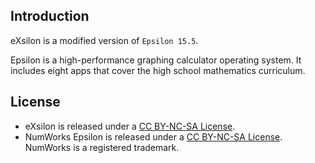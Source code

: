 ## Introduction

eXsilon is a modified version of `Epsilon 15.5`.

Epsilon is a high-performance graphing calculator operating system. It includes eight apps that cover the high school mathematics curriculum.

## License

- eXsilon is released under a [CC BY-NC-SA License](https://creativecommons.org/licenses/by-nc-sa/4.0/legalcode).
- NumWorks Epsilon is released under a [CC BY-NC-SA License](https://creativecommons.org/licenses/by-nc-sa/4.0/legalcode). NumWorks is a registered trademark.